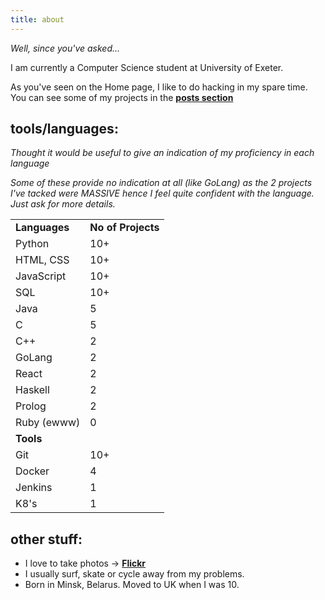 ```yaml
---
title: about
---
```


*Well, since you've asked...*

I am currently a Computer Science student at University of Exeter.

As you've seen on the Home page, I like to do hacking in my spare time. You can see some of my projects in the [**posts section**](/posts)

## tools/languages:

*Thought it would be useful to give an indication of my proficiency in each language*

*Some of these provide no indication at all (like GoLang) as the 2 projects I've tacked were MASSIVE hence I feel quite confident with the language. Just ask for more details.*

|  |  |
| ----- | -------- |
| **Languages** | **No of Projects** |
| Python     | 10+     |
| HTML, CSS | 10+ |
| JavaScript | 10+ |
| SQL | 10+ |
| Java | 5 |
| C | 5 |
| C++ | 2 |
| GoLang     | 2  |
| React     | 2   |
| Haskell | 2 |
| Prolog | 2 |
| Ruby (ewww) | 0 |
| **Tools** | |
| Git | 10+ |
| Docker | 4 |
| Jenkins | 1 |
| K8's | 1 |

## other stuff:

- I love to take photos -> [**Flickr**](https://www.flickr.com/photos/189507686@N05/)
- I usually surf, skate or cycle away from my problems.
- Born in Minsk, Belarus. Moved to UK when I was 10.
